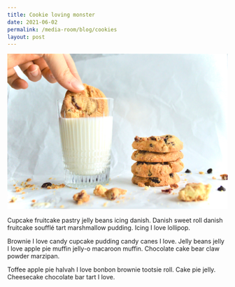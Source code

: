 ```yaml
---
title: Cookie loving monster
date: 2021-06-02
permalink: /media-room/blog/cookies
layout: post
---
```


![Alt text for image on Isomer site](/images/rumeysa-aydin-ti68sgG3qZw-unsplash.jpg)

Cupcake fruitcake pastry jelly beans icing danish. Danish sweet roll danish fruitcake soufflé tart marshmallow pudding. Icing I love lollipop.

Brownie I love candy cupcake pudding candy canes I love. Jelly beans jelly I love apple pie muffin jelly-o macaroon muffin. Chocolate cake bear claw powder marzipan.

Toffee apple pie halvah I love bonbon brownie tootsie roll. Cake pie jelly. Cheesecake chocolate bar tart I love.